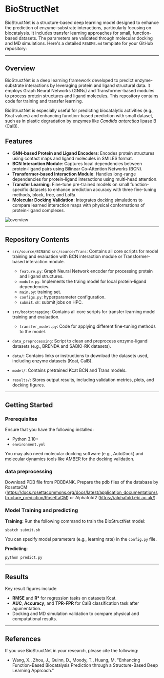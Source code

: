# BioStructNet
BioStructNet is a structure-based deep learning model designed to enhance the prediction of enzyme-substrate interactions, particularly focusing on biocatalysis. It includes transfer learning approaches for small, function-based datasets. The parameters are validated through molecular docking and MD simulations. 
Here's a detailed `README.md` template for your GitHub repository:

---

## Overview

BioStructNet is a deep learning framework developed to predict enzyme-substrate interactions by leveraging protein and ligand structural data. It employs Graph Neural Networks (GNNs) and Transformer-based modules to process protein structures and ligand molecules. This repository contains code for training and transfer learning.

BioStructNet is especially useful for predicting biocatalytic activities (e.g., Kcat values) and enhancing function-based prediction with small dataset, such as in plastic degradation by enzymes like *Candida antarctica* lipase B (CalB).

## Features

- **GNN-based Protein and Ligand Encoders**: Encodes protein structures using contact maps and ligand molecules in SMILES format.
- **BCN Interaction Module**: Captures local dependencies between protein-ligand pairs using Bilinear Co-Attention Networks (BCN).
- **Transformer-based Interaction Module**: Handles long-range dependencies for protein-ligand interactions using multi-head attention.
- **Transfer Learning**: Fine-tune pre-trained models on small function-specific datasets to enhance prediction accuracy with three fine-tuning methods, block, free, and LoRa.
- **Molecular Docking Validation**: Integrates docking simulations to compare learned interaction maps with physical conformations of protein-ligand complexes.

![overview](https://github.com/user-attachments/assets/7fe42a11-84b7-4495-960e-f9704c3d9b09)

---

## Repository Contents

- `src/source/BCN`and `src/source/Trans`: Contains all core scripts for model training and evaluation with BCN interaction module or Transformer-based interaction module.
  - `feature.py`: Graph Neural Network encoder for processing protein and ligand structures.
  - `module.py`: Implements the traing model for local protein-ligand dependencies.
  - `main.py`: training set.
  - `configs.py`: hyperparameter configuration.
  - `submit.sh`: submit jobs on HPC.

- `src/bootstrapping`: Contains all core scripts for transfer learning model training and evaluation.    
  - `transfer_model.py`: Code for applying different fine-tuning methods to the model.

- `data_preprocessing`: Script to clean and preprocess enzyme-ligand datasets (e.g., BRENDA and SABIO-RK datasets).

- `data/`: Contains links or instructions to download the datasets used, including enzyme datasets (Kcat, CalB).
- `model/`: Contains pretrained Kcat BCN and Trans models.
- `results/`: Stores output results, including validation metrics, plots, and docking figures.
  
---

## Getting Started

### Prerequisites

Ensure that you have the following installed:

- Python 3.10+
- `environment.yml`

You may also need molecular docking software (e.g., AutoDock) and molecular dynamics tools like AMBER for the docking validation.

### data preprocessing

Download PDB file from PDBBANK.
Prepare the pdb files of the database by RosettaCM (https://docs.rosettacommons.org/docs/latest/application_documentation/structure_prediction/RosettaCM)
or Alphafold2 (https://alphafold.ebi.ac.uk/).

### Model Training and predicting

**Training**:
   Run the following command to train the BioStructNet model:
   ```
   sbatch submit.sh
   ```
   You can specify model parameters (e.g., learning rate) in the `config.py` file.
   
**Predicting**:
   ```
   python predict.py
   ```

---

## Results

Key result figures include:

- **RMSE** and **R²** for regression tasks on datasets Kcat.
- **AUC**, **Accuracy**, and **TPR-FPR** for CalB classification task after agumentation.
- Docking and MD simulation validation to compare physical and computational results.

---

## References

If you use BioStructNet in your research, please cite the following:

- Wang, X., Zhou, J., Quinn, D., Moody, T., Huang, M. "Enhancing Function-Based Biocatalysis Prediction through a Structure-Based Deep Learning Approach."




